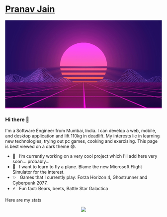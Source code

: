# [Pranav Jain](https://pranavj1001.github.io/)

<p align="center">
  <img src="background2.gif">
</p>

### Hi there 👋

I'm a Software Engineer from Mumbai, India. I can develop a web, mobile, and desktop application and lift 110kg in deadlift. My interests lie in learning new technologies, trying out pc games, cooking and exercising. This page is best viewed on a dark theme 😄.

- 🔭  &nbsp; I’m currently working on a very cool project which I'll add here very soon... probably...
- 🌱  &nbsp; I want to learn to fly a plane. Blame the new Microsoft Flight Simulator for the interest.
- ✨  &nbsp; Games that I currently play: Forza Horizon 4, Ghostrunner and Cyberpunk 2077.
- ⚡  &nbsp; Fun fact: Bears, beets, Battle Star Galactica

Here are my stats

<p align="center">
<img src="https://github-readme-stats.vercel.app/api?username=pranavj1001&count_private=true&show_icons=true">
</p>

<!--
**pranavj1001/pranavj1001** is a ✨ _special_ ✨ repository because its `README.md` (this file) appears on your GitHub profile.

Here are some ideas to get you started:

- 🔭 I’m currently working on ...
- 🌱 I’m currently learning ...
- 👯 I’m looking to collaborate on ...
- 🤔 I’m looking for help with ...
- 💬 Ask me about ...
- 📫 How to reach me: ...
- 😄 Pronouns: ...
- ⚡ Fun fact: ...
-->
